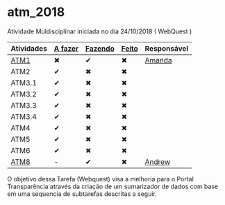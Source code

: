 # atm_2018
Atividade Muldisciplinar iniciada no dia 24/10/2018 ( WebQuest )


Atividades   |   [A fazer](https://github.com/aceiro/atm_2018/issues?q=is%3Aissue+is%3Aopen+label%3ATODO)  |      [Fazendo](https://github.com/aceiro/atm_2018/issues?q=is%3Aissue+is%3Aopen+label%3ADOING)       |          [Feito](https://github.com/aceiro/atm_2018/labels/DONE)        | Responsável
------------ | ---------- | ------------------ | --------------------- | -----------
[ATM1](https://github.com/aceiro/atm_2018/issues/1)         | ✖          | ✔                 | ✖                     | [Amanda](https://github.com/manddynhaa) 
ATM2         | ✔          | ✖                 | ✖                     | 
ATM3.1       | ✔          | ✖                 | ✖                     | 
ATM3.2       | ✔          | ✖                 | ✖                     | 
ATM3.3       | ✔          | ✖                 | ✖                     | 
ATM3.4       | ✔          | ✖                 | ✖                     | 
ATM4         | ✔          | ✖                 | ✖                     | 
ATM5         | ✔          | ✖                 | ✖                     | 
ATM6         | ✔          | ✖                 | ✖                     | 
[ATM8](https://github.com/aceiro/atm_2018/issues/11)         | -          | ✔                 | ✖                     | [Andrew](https://github.com/aDwCarrazzone)

O objetivo dessa Tarefa (Webquest) visa a melhoria para o Portal Transparência através da criação de um sumarizador de dados com base em uma sequencia de subtarefas descritas a seguir. 
